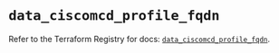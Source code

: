 # `data_ciscomcd_profile_fqdn`

Refer to the Terraform Registry for docs: [`data_ciscomcd_profile_fqdn`](https://registry.terraform.io/providers/ciscodevnet/ciscomcd/25.9.1/docs/data-sources/profile_fqdn).
